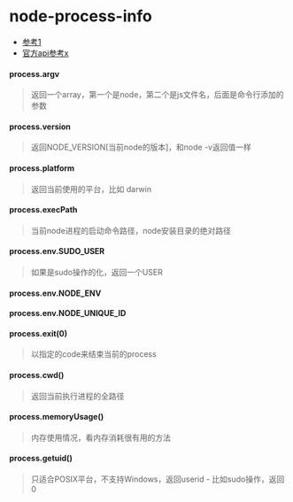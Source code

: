 node-process-info
================

* [参考1](http://snoopyxdy.blog.163.com/blog/static/60117440201192841649337/)
* [官方api参考x](http://nodejs.org/docs/latest/api/process.html#process_process_argv)

#### process.argv

> 返回一个array，第一个是node，第二个是js文件名，后面是命令行添加的参数

#### process.version

> 返回NODE_VERSION[当前node的版本]，和node -v返回值一样

#### process.platform

> 返回当前使用的平台，比如 darwin

#### process.execPath

> 当前node进程的启动命令路径，node安装目录的绝对路径


#### process.env.SUDO_USER

> 如果是sudo操作的化，返回一个USER

#### process.env.NODE_ENV


#### process.env.NODE_UNIQUE_ID

#### process.exit(0)

> 以指定的code来结束当前的process

#### process.cwd()

> 返回当前执行进程的全路径

#### process.memoryUsage()

> 内存使用情况，看内存消耗很有用的方法


#### process.getuid()

> 只适合POSIX平台，不支持Windows，返回userid  - 比如sudo操作，返回0
